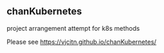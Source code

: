 ## chanKubernetes
project arrangement attempt for k8s methods

Please see https://vjcitn.github.io/chanKubernetes/

